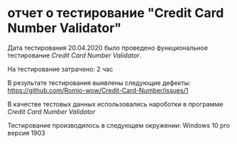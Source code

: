 # отчет о тестирование "Credit Card Number Validator" #
Дата тестирования 20.04.2020 было проведено функциональное тестирование *Credit Card Number Validator*.

На тестирование затрачено: 2 час

В результате тестирования выявлены следующие дефекты: https://github.com/Romio-wow/Credit-Card-Number/issues/1

В качестве тестовых данных использовались нароботки в программе *Credit Card Number Validator*

Тестирование производилось в следующем окружении: Windows 10 pro версия 1903
